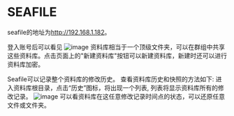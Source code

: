 # SEAFILE

seafile的地址为<http://192.168.1.182>。

登入账号后可以看见
![image](https://user-images.githubusercontent.com/62277571/110629837-9ad0d700-81df-11eb-96b9-ddb7e6e7d764.png)
资料库相当于一个顶级文件夹，可以在群组中共享这些资料库。点击页面上的"新建资料库"按钮可以新建资料库，新建时还可以进行资料库加密。

Seafile可以记录整个资料库的修改历史。
查看资料库历史和快照的方法如下:
进入资料库根目录，点击“历史”图标，将出现一个列表, 列表将显示资料库所有的修改记录。
![image](https://user-images.githubusercontent.com/62277571/110630514-66a9e600-81e0-11eb-9492-e83ef5c44bd9.png)
可以看资料库在这任意修改记录时间点的状态，可以还原任意文件或文件夹。
